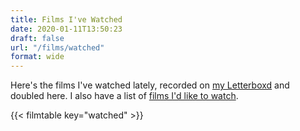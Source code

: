 ```yaml
---
title: Films I've Watched
date: 2020-01-11T13:50:23
draft: false
url: "/films/watched"
format: wide
---
```


Here's the films I've watched lately, recorded on [my Letterboxd](https://letterboxd.com/jackreid/) and doubled here. I also have a list of [films I'd like to watch](/films/towatch).

{{< filmtable key="watched" >}}
